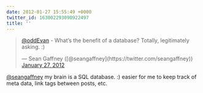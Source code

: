 ```yaml
---
date: 2012-01-27 15:55:49 +0000
twitter_id: 163002293090922497
title: ''
---
```


<blockquote class="twitter-tweet"><p lang="en" dir="ltr"><a href="https://twitter.com/oddEvan?ref_src=twsrc%5Etfw">@oddEvan</a> - What’s the benefit of a database? Totally, legitimately asking. :)</p>&mdash; Sean Gaffney ([@seangaffney](https://twitter.com/seangaffney)) <a href="https://twitter.com/seangaffney/status/163001743582576641?ref_src=twsrc%5Etfw">January 27, 2012</a></blockquote>
<script async src="https://platform.twitter.com/widgets.js" charset="utf-8"></script>

[@seangaffney](https://twitter.com/seangaffney) my brain is a SQL database. :) easier for me to keep track of meta data, link tags between posts, etc.
